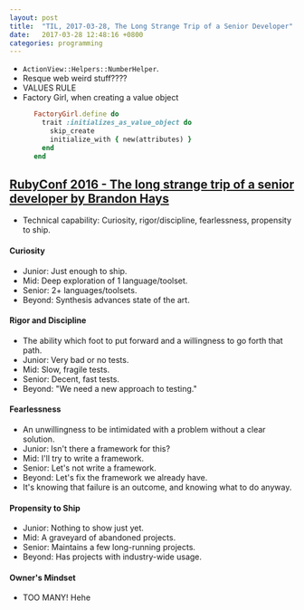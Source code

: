 ```yaml
---
layout: post
title:  "TIL, 2017-03-28, The Long Strange Trip of a Senior Developer"
date:   2017-03-28 12:48:16 +0800
categories: programming
---
```


- `ActionView::Helpers::NumberHelper`.
- Resque web weird stuff????
- VALUES RULE
- Factory Girl, when creating a value object

```ruby
      FactoryGirl.define do
        trait :initializes_as_value_object do
          skip_create
          initialize_with { new(attributes) }
        end
      end
```

## [RubyConf 2016 - The long strange trip of a senior developer by Brandon Hays](https://www.youtube.com/watch?v=egntf0nykzk)

- Technical capability: Curiosity, rigor/discipline, fearlessness, propensity to ship.

#### Curiosity

- Junior: Just enough to ship.
- Mid: Deep exploration of 1 language/toolset.
- Senior: 2+ languages/toolsets.
- Beyond: Synthesis advances state of the art.

#### Rigor and Discipline

- The ability which foot to put forward and a willingness to go forth that path.
- Junior: Very bad or no tests.
- Mid: Slow, fragile tests.
- Senior: Decent, fast tests.
- Beyond: "We need a new approach to testing."

#### Fearlessness

- An unwillingness to be intimidated with a problem without a clear solution.
- Junior: Isn't there a framework for this?
- Mid: I'll try to write a framework.
- Senior: Let's not write a framework.
- Beyond: Let's fix the framework we already have.
- It's knowing that failure is an outcome, and knowing what to do anyway.

#### Propensity to Ship

- Junior: Nothing to show just yet.
- Mid: A graveyard of abandoned projects.
- Senior: Maintains a few long-running projects.
- Beyond: Has projects with industry-wide usage.

#### Owner's Mindset

- TOO MANY! Hehe
